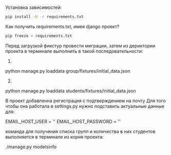 Установка зависимостей:
```bash
pip install -U -r requirements.txt
```

Как получить requirements.txt, имея django проект?
```bash
pip freeze > requirements.txt
```

Перед загрузкой фикстур провести миграции, затем из дериктории проекта в терминале выполнить в такой последовательности:

1.

python manage.py loaddata group/fixtures/initial_data.json

2.

python manage.py loaddata students/fixtures/initial_data.json


В проект добавленна регистрация с подтверждением на почту
Для того чтобы она работала в settings.py нужно подставить актуальные данные для:

EMAIL_HOST_USER = ''
EMAIL_HOST_PASSWORD = ''



команда для получения списка групп и количества в них студентов выполняется в терминале из корня проекта:

./manage.py modelsinfo